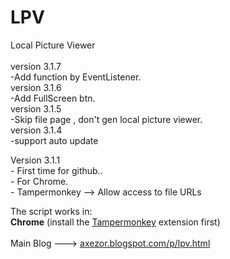 # LPV
Local Picture Viewer<br/><br/>
version 3.1.7<br/>
              -Add function by EventListener.<br/>
version 3.1.6<br/>
              -Add FullScreen btn.<br/>
version 3.1.5<br/>
              -Skip file page , don't gen local picture viewer.<br/>
version 3.1.4<br/>
              -support auto update

Version 3.1.1<br/>
              - First time for github..<br/>
              - For Chrome.<br/>
              - Tampermonkey --> Allow access to file URLs<br/>
              
      
The script works in:
<br/>
<b>Chrome</b> (install the <a href="https://chrome.google.com/webstore/detail/tampermonkey/dhdgffkkebhmkfjojejmpbldmpobfkfo?hl=en" target="_blank">Tampermonkey</a> extension first)
<br/>
<br/>
Main Blog --->   <a href="http://axezor.blogspot.com/p/lpv.html" target="_blank">axezor.blogspot.com/p/lpv.html</a>
